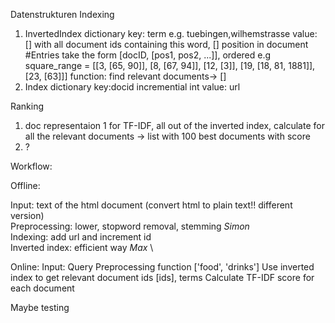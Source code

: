 Datenstrukturen Indexing

1. InvertedIndex dictionary key: term e.g. tuebingen,wilhemstrasse value: [] with all document ids containing this word, [] position in document #Entries take the form [docID, [pos1, pos2, ...]], ordered e.g 
square_range = [[3, [65, 90]], [8, [67, 94]], [12, [3]], [19, [18, 81, 1881]], [23, [63]]]
function: find relevant documents-> []
2. Index dictionary key:docid incremential int  value: url

Ranking

1. doc representaion 1 for TF-IDF, all out of the inverted index, calculate for all the relevant documents -> list with 100 best documents with score
2. ?

Workflow:

Offline:

Input: text of the html document (convert html to plain text!! different version) \
Preprocessing: lower, stopword removal, stemming *Simon* \
Indexing: add url and increment id \
Inverted index: efficient way *Max* \

Online:
Input: Query
Preprocessing function ['food', 'drinks']
Use inverted index to get relevant document ids [ids], terms
Calculate TF-IDF score for each document

Maybe testing
